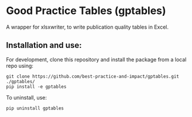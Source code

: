 # Good Practice Tables (gptables)

A wrapper for xlsxwriter, to write publication quality tables in Excel.

## Installation and use:

For development, clone this repository and install the package from a local repo using:

```
git clone https://github.com/best-practice-and-impact/gptables.git ./gptables/
pip install -e gptables
```

To uninstall, use:

```
pip uninstall gptables
```
